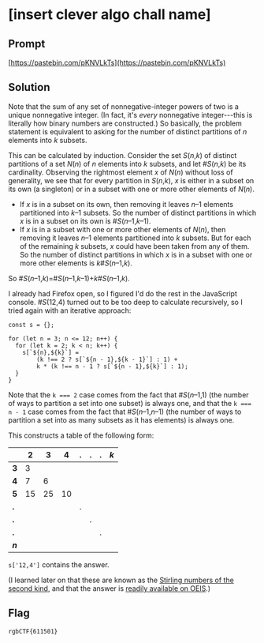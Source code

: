 [insert clever algo chall name]
===============================

Prompt
------

[https://pastebin.com/pKNVLkTs](https://pastebin.com/pKNVLkTs)


Solution
--------

Note that the sum of any set of nonnegative-integer powers of two is a unique
nonnegative integer. (In fact, it's *every* nonnegative integer---this is
literally how binary numbers are constructed.) So basically, the problem
statement is equivalent to asking for the number of distinct partitions of *n*
elements into *k* subsets.

This can be calculated by induction. Consider the set *S*(*n*,*k*) of distinct
partitions of a set *N*(*n*) of *n* elements into *k* subsets, and let
#*S*(*n*,*k*) be its cardinality. Observing the rightmost element *x* of
*N*(*n*) without loss of generality, we see that for every partition in
*S*(*n*,*k*), *x* is either in a subset on its own (a singleton) or in a subset
with one or more other elements of *N*(*n*).

*   If *x* is in a subset on its own, then removing it leaves *n*–1 elements
    partitioned into *k*–1 subsets. So the number of distinct partitions in
    which *x* is in a subset on its own is #*S*(*n*–1,*k*–1).
*   If *x* is in a subset with one or more other elements of *N*(*n*), then
    removing it leaves *n*–1 elements partitioned into *k* subsets. But for
    each of the remaining *k* subsets, *x* could have been taken from any of
    them. So the number of distinct partitions in which *x* is in a subset with
    one or more other elements is *k*#*S*(*n*–1,*k*).
    
So #*S*(*n*–1,*k*)=#*S*(*n*–1,*k*–1)+*k*#*S*(*n*–1,*k*).

I already had Firefox open, so I figured I'd do the rest in the JavaScript
console. #*S*(12,4) turned out to be too deep to calculate recursively, so I
tried again with an iterative approach:

    const s = {};
    
    for (let n = 3; n <= 12; n++) {
      for (let k = 2; k < n; k++) {
        s[`${n},${k}`] =
            (k !== 2 ? s[`${n - 1},${k - 1}`] : 1) + 
            k * (k !== n - 1 ? s[`${n - 1},${k}`] : 1);
      }
    }
    
Note that the `k === 2` case comes from the fact that #*S*(*n*–1,1) (the number
of ways to partition a set into one subset) is always one, and that the `k ===
n - 1` case comes from the fact that #*S*(*n*–1,*n*–1) (the number of ways to
partition a set into as many subsets as it has elements) is always one.

This constructs a table of the following form:

|         |  2 |  3 |  4 | . | . | . | *k* |
| ------- | -- | -- | -- | - | - | - | --- |
|   **3** |  3 |    |    |   |   |   |     |
|   **4** |  7 |  6 |    |   |   |   |     |
|   **5** | 15 | 25 | 10 |   |   |   |     |
|  **.**  |    |    |    | . |   |   |     |
|  **.**  |    |    |    |   | . |   |     |
|  **.**  |    |    |    |   |   | . |     |
| ***n*** |    |    |    |   |   |   |     |

`s['12,4']` contains the answer.

(I learned later on that these are known as the [Stirling numbers of the second
kind](https://en.wikipedia.org/wiki/Stirling_numbers_of_the_second_kind), and
that the answer is [readily available on OEIS](https://oeis.org/A000453).)


Flag
----

`rgbCTF{611501}`
